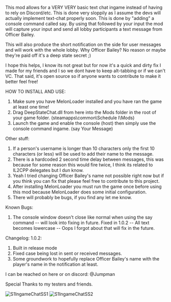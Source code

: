 This mod allows for a VERY VERY basic text chat ingame instead of having to rely on Discord/etc. This is done very sloppily as I assume the devs will actually implement text-chat properly soon. This is done by "adding" a console command called say. By using that followed by your input the mod will capture your input and send all lobby participants a text message from Officer Bailey.

This will also produce the short notification on the side for user messages and will work with the whole lobby. Why Officer Bailey? No reason or maybe they're paid off it's a deep state secret ;)

I hope this helps, I know its not great but for now it's a quick and dirty fix I made for my friends and I so we dont have to keep alt-tabbing or if we can't VC. That said, it's open source so if anyone wants to contribute to make it better feel free!

HOW TO INSTALL AND USE:
1. Make sure you have MelonLoader installed and you have ran the game at least one time!
2. Drag DeepStateChat.dll from here into the Mods folder in the root of your game folder. (steamapps\common\Schedule I\Mods\)
3. Launch the game and enable the console (host) then simply use the console command ingame. (say Your Message)

Other stuff:
1. If a person's username is longer than 10 characters only the first 10 characters (or less) will be used to add their name to the message.
2. There is a hardcoded 2 second time delay between messages, this was because for some reason this would fire twice, I think its related to IL2CPP delegates but I dun know.
3. Yeah I tried changing Officer Bailey's name not possible right now but if you think you can fix that please feel free to contribute to this project. 
4. After installing MelonLoader you must run the game once before using this mod because MelonLoader does some initial configuration.
5. There will probably be bugs, if you find any let me know.

Known Bugs:
1. The console window doesn't close like normal when using the say command -- will look into fixing in future.
Fixed in 1.0.2 -- All text becomes lowercase -- Oops I forgot about that will fix in the future.

Changelog:
1.0.2:
1. Built in release mode
2. Fixed case being lost in sent or received messages.
3. Some groundwork to hopefully replace Officer Bailey's name with the player's name in the notification at least.


I can be reached on here or on discord: @Jumpman

Special Thanks to my testers and friends.


![S1IngameChatSS1](https://github.com/user-attachments/assets/74e410fa-cef1-4246-94fb-b5ffb4514666)
![S1IngameChatSS2](https://github.com/user-attachments/assets/03408048-5379-4167-bf7b-59dfe7dc1e1b)

